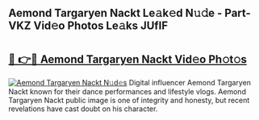 ## Aemond Targaryen Nackt Le𝚊k𝚎d N𝚞𝚍e - Part-VKZ Vid𝚎o Photos Le𝚊ks JUfIF

# <h2><a href="http://fb2qxp6.evod.top/?m=Aemond+Targaryen+Nackt">🔗 👉🔴 Aemond Targaryen Nackt Vid𝚎o Ph𝚘t𝚘s</a></h2>

[![Aemond Targaryen Nackt N𝚞d𝚎s](https://i.imgur.com/8V9OHl7.gif)](http://fb2qxp6.evod.top/?m=Aemond+Targaryen+Nackt)
Digital influencer Aemond Targaryen Nackt known for their dance performances and lifestyle vlogs. Aemond Targaryen Nackt public image is one of integrity and honesty, but recent revelations have cast doubt on his character. 
